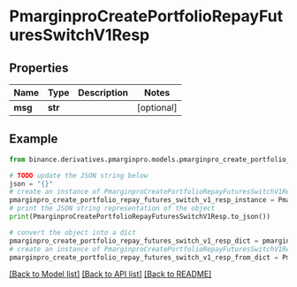 # PmarginproCreatePortfolioRepayFuturesSwitchV1Resp


## Properties

Name | Type | Description | Notes
------------ | ------------- | ------------- | -------------
**msg** | **str** |  | [optional] 

## Example

```python
from binance.derivatives.pmarginpro.models.pmarginpro_create_portfolio_repay_futures_switch_v1_resp import PmarginproCreatePortfolioRepayFuturesSwitchV1Resp

# TODO update the JSON string below
json = "{}"
# create an instance of PmarginproCreatePortfolioRepayFuturesSwitchV1Resp from a JSON string
pmarginpro_create_portfolio_repay_futures_switch_v1_resp_instance = PmarginproCreatePortfolioRepayFuturesSwitchV1Resp.from_json(json)
# print the JSON string representation of the object
print(PmarginproCreatePortfolioRepayFuturesSwitchV1Resp.to_json())

# convert the object into a dict
pmarginpro_create_portfolio_repay_futures_switch_v1_resp_dict = pmarginpro_create_portfolio_repay_futures_switch_v1_resp_instance.to_dict()
# create an instance of PmarginproCreatePortfolioRepayFuturesSwitchV1Resp from a dict
pmarginpro_create_portfolio_repay_futures_switch_v1_resp_from_dict = PmarginproCreatePortfolioRepayFuturesSwitchV1Resp.from_dict(pmarginpro_create_portfolio_repay_futures_switch_v1_resp_dict)
```
[[Back to Model list]](../README.md#documentation-for-models) [[Back to API list]](../README.md#documentation-for-api-endpoints) [[Back to README]](../README.md)


